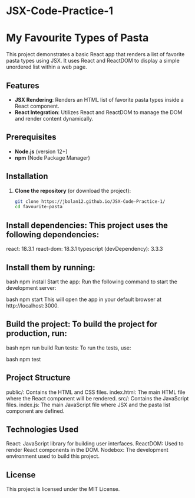 # JSX-Code-Practice-1

# My Favourite Types of Pasta

This project demonstrates a basic React app that renders a list of favorite pasta types using JSX. It uses React and ReactDOM to display a simple unordered list within a web page.

## Features

- **JSX Rendering**: Renders an HTML list of favorite pasta types inside a React component.
- **React Integration**: Utilizes React and ReactDOM to manage the DOM and render content dynamically.

## Prerequisites

- **Node.js** (version 12+)
- **npm** (Node Package Manager)

## Installation

1. **Clone the repository** (or download the project):
   ```bash
   git clone https://jbolan12.github.io/JSX-Code-Practice-1/
   cd favourite-pasta

## Install dependencies: This project uses the following dependencies:

react: 18.3.1
react-dom: 18.3.1
typescript (devDependency): 3.3.3

## Install them by running:

bash
npm install
Start the app: Run the following command to start the development server:

bash
npm start
This will open the app in your default browser at http://localhost:3000.

 ## Build the project: To build the project for production, run:

bash
npm run build
Run tests: To run the tests, use:

bash
npm test

## Project Structure
public/: Contains the HTML and CSS files.
index.html: The main HTML file where the React component will be rendered.
src/: Contains the JavaScript files.
index.js: The main JavaScript file where JSX and the pasta list component are defined.


## Technologies Used
React: JavaScript library for building user interfaces.
ReactDOM: Used to render React components in the DOM.
Nodebox: The development environment used to build this project.


## License
This project is licensed under the MIT License.

